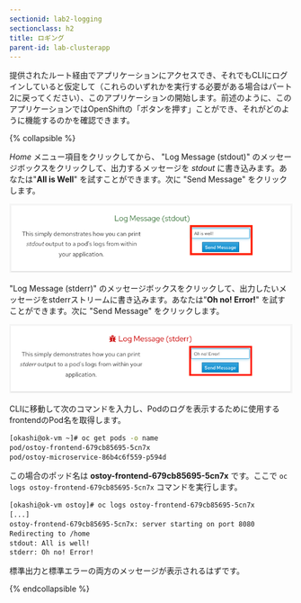 ```yaml
---
sectionid: lab2-logging
sectionclass: h2
title: ロギング
parent-id: lab-clusterapp
---
```


提供されたルート経由でアプリケーションにアクセスでき、それでもCLIにログインしていると仮定して（これらのいずれかを実行する必要がある場合はパート2に戻ってください）、このアプリケーションの開始します。前述のように、このアプリケーションではOpenShiftの「ボタンを押す」ことができ、それがどのように機能するのかを確認できます。

{% collapsible %}

*Home* メニュー項目をクリックしてから、 "Log Message (stdout)" のメッセージボックスをクリックして、出力するメッセージを *stdout* に書き込みます。あなたは"**All is Well**" を試すことができます。次に "Send Message" をクリックします。

![Logging stdout](/media/managedlab/8-ostoy-stdout.png)

"Log Message (stderr)" のメッセージボックスをクリックして、出力したいメッセージをstderrストリームに書き込みます。あなたは"**Oh no! Error!**" を試すことができます。次に "Send Message" をクリックします。

![Logging stderr](/media/managedlab/9-ostoy-stderr.png)

CLIに移動して次のコマンドを入力し、Podのログを表示するために使用するfrontendのPod名を取得します。

```sh
[okashi@ok-vm ~]# oc get pods -o name
pod/ostoy-frontend-679cb85695-5cn7x
pod/ostoy-microservice-86b4c6f559-p594d
```


この場合のポッド名は **ostoy-frontend-679cb85695-5cn7x** です。ここで `oc logs ostoy-frontend-679cb85695-5cn7x` コマンドを実行します。

```sh
[okashi@ok-vm ostoy]# oc logs ostoy-frontend-679cb85695-5cn7x
[...]
ostoy-frontend-679cb85695-5cn7x: server starting on port 8080
Redirecting to /home
stdout: All is well!
stderr: Oh no! Error!
```

標準出力と標準エラーの両方のメッセージが表示されるはずです。

{% endcollapsible %}
